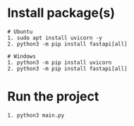 # Install package(s)

```
# Ubuntu
1. sudo apt install uvicorn -y
2. python3 -m pip install fastapi[all]
```

```
# Windows
1. python3 -m pip install uvicorn
2. python3 -m pip install fastapi[all]
```

# Run the project
```
1. python3 main.py
```

